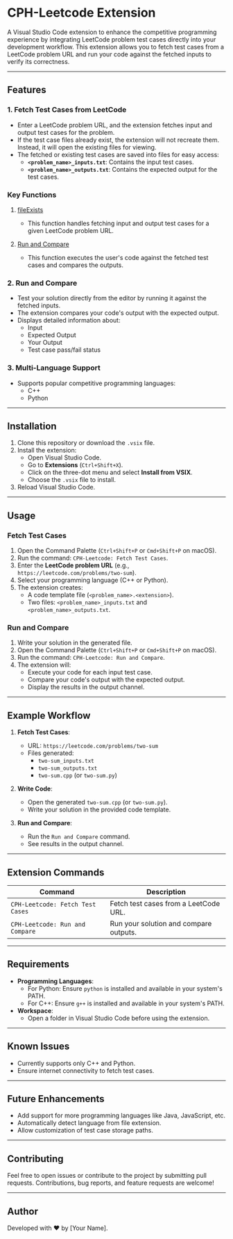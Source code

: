 # CPH-Leetcode Extension

A Visual Studio Code extension to enhance the competitive programming experience by integrating LeetCode problem test cases directly into your development workflow. This extension allows you to fetch test cases from a LeetCode problem URL and run your code against the fetched inputs to verify its correctness.

---

## Features

### 1. Fetch Test Cases from LeetCode
- Enter a LeetCode problem URL, and the extension fetches input and output test cases for the problem.
- If the test case files already exist, the extension will not recreate them. Instead, it will open the existing files for viewing.
- The fetched or existing test cases are saved into files for easy access:
  - **`<problem_name>_inputs.txt`**: Contains the input test cases.
  - **`<problem_name>_outputs.txt`**: Contains the   expected output for the test cases.
### Key Functions

1. [fileExists](./src/fetchTestCase.ts#L136)  
   - This function handles fetching input and output test cases for a given LeetCode problem URL.

2. [Run and Compare](./src/commands.ts#L45)  
   - This function executes the user's code against the fetched test cases and compares the outputs.


### 2. Run and Compare
- Test your solution directly from the editor by running it against the fetched inputs.
- The extension compares your code's output with the expected output.
- Displays detailed information about:
  - Input
  - Expected Output
  - Your Output
  - Test case pass/fail status

### 3. Multi-Language Support
- Supports popular competitive programming languages:
  - C++
  - Python

---

## Installation

1. Clone this repository or download the `.vsix` file.
2. Install the extension:
   - Open Visual Studio Code.
   - Go to **Extensions** (`Ctrl+Shift+X`).
   - Click on the three-dot menu and select **Install from VSIX**.
   - Choose the `.vsix` file to install.
3. Reload Visual Studio Code.

---

## Usage

### Fetch Test Cases
1. Open the Command Palette (`Ctrl+Shift+P` or `Cmd+Shift+P` on macOS).
2. Run the command: `CPH-Leetcode: Fetch Test Cases`.
3. Enter the **LeetCode problem URL** (e.g., `https://leetcode.com/problems/two-sum`).
4. Select your programming language (C++ or Python).
5. The extension creates:
   - A code template file (`<problem_name>.<extension>`).
   - Two files: `<problem_name>_inputs.txt` and `<problem_name>_outputs.txt`.

### Run and Compare
1. Write your solution in the generated file.
2. Open the Command Palette (`Ctrl+Shift+P` or `Cmd+Shift+P` on macOS).
3. Run the command: `CPH-Leetcode: Run and Compare`.
4. The extension will:
   - Execute your code for each input test case.
   - Compare your code's output with the expected output.
   - Display the results in the output channel.

---

## Example Workflow

1. **Fetch Test Cases**:
   - URL: `https://leetcode.com/problems/two-sum`
   - Files generated:
     - `two-sum_inputs.txt`
     - `two-sum_outputs.txt`
     - `two-sum.cpp` (or `two-sum.py`)

2. **Write Code**:
   - Open the generated `two-sum.cpp` (or `two-sum.py`).
   - Write your solution in the provided code template.

3. **Run and Compare**:
   - Run the `Run and Compare` command.
   - See results in the output channel.

---

## Extension Commands

| Command                       | Description                               |
|-------------------------------|-------------------------------------------|
| `CPH-Leetcode: Fetch Test Cases` | Fetch test cases from a LeetCode URL.     |
| `CPH-Leetcode: Run and Compare`  | Run your solution and compare outputs.    |

---

## Requirements

- **Programming Languages**:
  - For Python: Ensure `python` is installed and available in your system's PATH.
  - For C++: Ensure `g++` is installed and available in your system's PATH.
- **Workspace**:
  - Open a folder in Visual Studio Code before using the extension.

---

## Known Issues

- Currently supports only C++ and Python.
- Ensure internet connectivity to fetch test cases.

---

## Future Enhancements

- Add support for more programming languages like Java, JavaScript, etc.
- Automatically detect language from file extension.
- Allow customization of test case storage paths.

---

## Contributing

Feel free to open issues or contribute to the project by submitting pull requests. Contributions, bug reports, and feature requests are welcome!



---

## Author

Developed with ❤️ by [Your Name].
